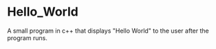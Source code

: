# Hello_World

A small program in c++ that displays "Hello World" to the user after the program runs.
